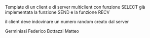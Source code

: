 Template di un client e di server multiclient con funzione SELECT 
già implementata la funzione SEND e la funzione RECV 

il client deve indovinare un numero random creato dal server

Germiniasi Federico
Bottazzi Matteo
